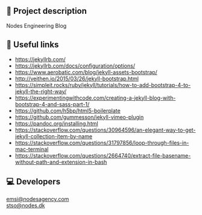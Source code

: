 ## 📖 Project description

Nodes Engineering Blog

## 🔗 Useful links

- https://jekyllrb.com/
- https://jekyllrb.com/docs/configuration/options/
- https://www.aerobatic.com/blog/jekyll-assets-bootstrap/
- http://veithen.io/2015/03/26/jekyll-bootstrap.html
- https://simpleit.rocks/ruby/jekyll/tutorials/how-to-add-bootstrap-4-to-jekyll-the-right-way/
- https://experimentingwithcode.com/creating-a-jekyll-blog-with-bootstrap-4-and-sass-part-1/
- https://github.com/h5bp/html5-boilerplate
- https://github.com/gummesson/jekyll-vimeo-plugin
- https://pandoc.org/installing.html
- https://stackoverflow.com/questions/30964596/an-elegant-way-to-get-jekyll-collection-item-by-name
- https://stackoverflow.com/questions/31797856/loop-through-files-in-mac-terminal
- https://stackoverflow.com/questions/2664740/extract-file-basename-without-path-and-extension-in-bash

## 💻 Developers

emsi@nodesagency.com <br />
stso@nodes.dk
